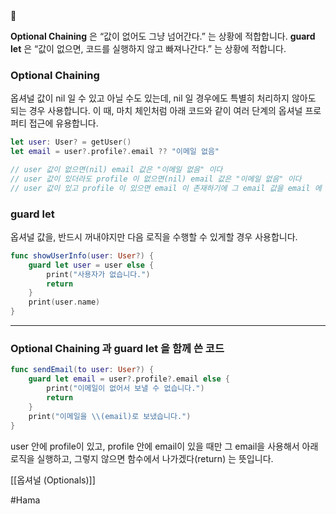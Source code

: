 
<aside> 📌

**Optional Chaining** 은 “값이 없어도 그냥 넘어간다.” 는 상황에 적합합니다.
**guard let** 은 “값이 없으면, 코드를 실행하지 않고 빠져나간다.” 는 상황에 적합니다.

</aside>

### Optional Chaining

옵셔널 값이 nil 일 수 있고 아닐 수도 있는데, nil 일 경우에도 특별히 처리하지 않아도 되는 경우 사용합니다. 이 때, 마치 체인처럼 아래 코드와 같이 여러 단계의 옵셔널 프로퍼티 접근에 유용합니다.

```swift
let user: User? = getUser()
let email = user?.profile?.email ?? "이메일 없음"

// user 값이 없으면(nil) email 값은 "이메일 없음" 이다
// user 값이 있더라도 profile 이 없으면(nil) email 값은 "이메일 없음" 이다
// user 값이 있고 profile 이 있으면 email 이 존재하기에 그 email 값을 email 에 넣습니다
```

### guard let

옵셔널 값을, 반드시 꺼내야지만 다음 로직을 수행할 수 있게할 경우 사용합니다.

```swift
func showUserInfo(user: User?) {
    guard let user = user else {
        print("사용자가 없습니다.")
        return
    }
    print(user.name)
}
```

---

### Optional Chaining 과 guard let 을 함께 쓴 코드

```swift
func sendEmail(to user: User?) {
    guard let email = user?.profile?.email else {
        print("이메일이 없어서 보낼 수 없습니다.")
        return
    }
    print("이메일을 \\(email)로 보냈습니다.")
}
```

user 안에 profile이 있고, profile 안에 email이 있을 때만 그 email을 사용해서 아래 로직을 실행하고, 그렇지 않으면 함수에서 나가겠다(return) 는 뜻입니다.

[[옵셔널 (Optionals)]]

#Hama 